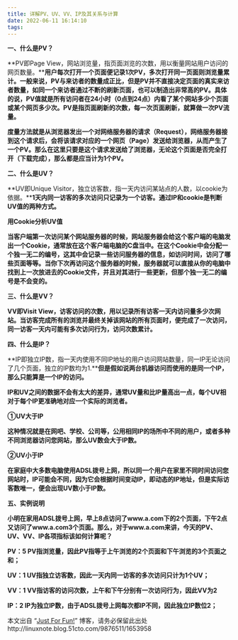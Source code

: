 ```yaml
---
title: 详解PV、UV、VV、IP及其关系与计算
date: 2022-06-11 16:14:10
tags:
---
```


**一、什么是PV？**

  **PV即Page View，网站浏览量，指页面浏览的次数，用以衡量网站用户访问的网页数量。****用户每次打开一个页面便记录1次PV，多次打开同一页面则浏览量累计。一般来说，PV与来访者的数量成正比，但是PV并不直接决定页面的真实来访者数量，如同一个来访者通过不断的刷新页面，也可以制造出非常高的PV。具体的说，PV值就是所有访问者在24小时（0点到24点）内看了某个网站多少个页面或某个网页多少次。PV是指页面刷新的次数，每一次页面刷新，就算做一次PV流量。**

  **度量方法就是从浏览器发出一个对网络服务器的请求（Request），网络服务器接到这个请求后，会将该请求对应的一个网页（Page）发送给浏览器，从而产生了一个PV。那么在这里只要是这个请求发送给了浏览器，无论这个页面是否完全打开（下载完成），那么都是应当计为1个PV。**

 

**二、什么是UV？**

 **UV即Unique Visitor，独立访客数，指一天内访问某站点的人数，以cookie为依据。****1天内同一访客的多次访问只记录为一个访客。通过IP和cookie是判断UV值的两种方式。**

**用Cookie分析UV值**

 **当客户端第一次访问某个网站服务器的时候，网站服务器会给这个客户端的电脑发出一个Cookie，通常放在这个客户端电脑的C盘当中。在这个Cookie中会分配一个独一无二的编号，这其中会记录一些访问服务器的信息，如访问时间，访问了哪些页面等等。当你下次再访问这个服务器的时候，服务器就可以直接从你的电脑中找到上一次放进去的Cookie文件，并且对其进行一些更新，但那个独一无二的编号是不会变的。**

 

**三、什么是VV？**

 **VV即Visit View，访客访问的次数，用以记录所有访客一天内访问量多少次网站。当访客完成所有的浏览并最终关掉该网站的所有页面时，便完成了一次访问，同一访客一天内可能有多次访问行为，访问次数累计。**

 

**四、什么是IP？**

**IP即独立IP数，指一天内使用不同IP地址的用户访问网站数量，同一IP无论访问了几个页面，独立的IP数均为1.****但是假如说两台机器访问而使用的是同一个IP，那么只能算是一个IP的访问。**

**IP和UV之间的数据不会有太大的差异，通常UV量和比IP量高出一点，每个UV相对于每个IP更准确地对应一个实际的浏览者。**

**①UV大于IP**

**这种情况就是在网吧、学校、公司等，公用相同IP的场所中不同的用户，或者多种不同浏览器访问您网站，那么UV数会大于IP数。**

**②UV小于IP**

**在家庭中大多数电脑使用ADSL拨号上网，所以同一个用户在家里不同时间访问您网站时，IP可能会不同，因为它会根据时间变动IP，即动态的IP地址，但是实际访客数唯一，便会出现UV数小于IP数。**

 

**五、实例说明**

**小明在家用ADSL拨号上网，早上8点访问了www.a.com下的2个页面，下午2点又访问了www.a.com3个页面。那么，对于www.a.com来讲，今天的PV、UV、VV、IP各项指标该如何计算呢？**

**PV：5 PV指浏览量，因此PV指等于上午浏览的2个页面和下午浏览的3个页面之和；**

**UV：1 UV指独立访客数，因此一天内同一访客的多次访问只计为1个UV；**

**VV：1 VV指访客的访问次数，上午和下午分别有一次访问行为，因此VV为2**

**IP：2 IP为独立IP数，由于ADSL拨号上网每次都IP不同，因此独立IP数位2；**

 

本文出自 “[Just For Fun!](http://linuxnote.blog.51cto.com/)” 博客，请务必保留此出处http://linuxnote.blog.51cto.com/9876511/1653958